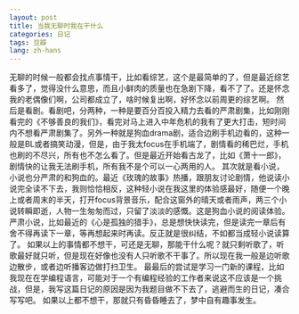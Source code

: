 ```yaml
---
layout: post
title: 当我无聊时我在干什么
categories: 日记
tags: 豆瓣
lang: zh-hans
---
```

无聊的时候一般都会找点事情干，比如看综艺，这个是最简单的了，但是最近综艺看多了，觉得没什么意思，而且小鲜肉的质量也在急剧下降，看不了了。还是怀念我的老偶像们啊，公司都成立了，啥时候复出啊，好怀念以前周更的综艺啊。
然后是看剧。看剧吧，分两种，一种是要百分百投入精力去看的严肃剧集，比如刚刚看完的《不够善良的我们》，看完对马上进入中年危机的我有了更大打击，短时间内不想看严肃剧集了。另外一种就是狗血drama剧，适合边刷手机边看的，这种一般是BL或者搞笑动漫，但是，由于我太focus在手机端了，剧情看的稀巴烂，手机也刷的不尽兴，所有也不怎么看了。但是最近开始看古龙了，比如《萧十一郎》，剧情快的让我无法刷手机，所有我不是个可以一心两用的人。
其次就是看小说，小说也分严肃的和狗血的。最近《玫瑰的故事》热播，跟朋友讨论剧情，他说读小说完全读不下去，我则恰恰相反，这种轻小说在我这里的体验感最好，随便一个晚上或者周末的半天，打开focus背景音乐，配合这窗外的晴天或者雨声，两三个小说转瞬即逝，人物一生匆匆而过，只留了淡淡的感慨。这是狗血小说的阅读体验。
严肃小说，比如最近的《心是孤独的猎手》，总是想快快读完，但是读完一章后有舍不得再读下一章，等再想起来时再读。反正就是很纠结，不如都当成轻小说读算了。
如果以上的事情都不想干，可还是无聊，那能干什么呢？就只剩听歌了，听歌最好就只听，但是现在好像也没有人只听歌不干事了。所以现在我一般是边听歌边散步，或者边听播客边做打扫卫生。
最最后的尝试是学习一门新的课程，比如我现在在学编程语言，可能对于一个有编程经验的工作者来说这不应该是一个挑战，但是，我写这篇日记的原因是因为我题目做不下去了，逃避而生的日记，凑合写写吧。
如果以上都不想干，那就只有昏昏睡去了，梦中自有趣事发生。
